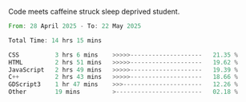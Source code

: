 Code meets caffeine struck sleep deprived student.

<!--START_SECTION:waka-->

```rust
From: 28 April 2025 - To: 22 May 2025

Total Time: 14 hrs 15 mins

CSS          3 hrs 6 mins    >>>>>--------------------   21.35 %
HTML         2 hrs 51 mins   >>>>>--------------------   19.62 %
JavaScript   2 hrs 49 mins   >>>>>--------------------   19.39 %
C++          2 hrs 43 mins   >>>>>--------------------   18.66 %
GDScript3    1 hr 47 mins    >>>----------------------   12.26 %
Other        19 mins         >------------------------   02.18 %
```

<!--END_SECTION:waka-->
